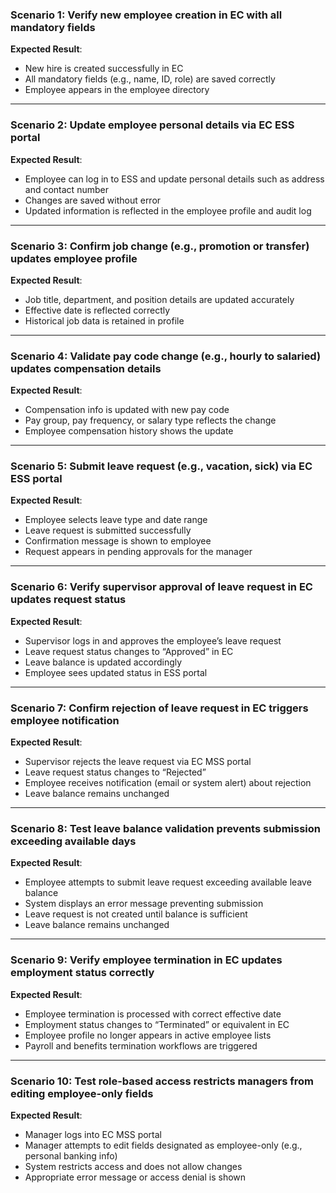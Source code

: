### Scenario 1: Verify new employee creation in EC with all mandatory fields  
**Expected Result**:  
- New hire is created successfully in EC  
- All mandatory fields (e.g., name, ID, role) are saved correctly  
- Employee appears in the employee directory  

---

### Scenario 2: Update employee personal details via EC ESS portal  
**Expected Result**:  
- Employee can log in to ESS and update personal details such as address and contact number  
- Changes are saved without error  
- Updated information is reflected in the employee profile and audit log  

---

### Scenario 3: Confirm job change (e.g., promotion or transfer) updates employee profile  
**Expected Result**:  
- Job title, department, and position details are updated accurately  
- Effective date is reflected correctly  
- Historical job data is retained in profile  

---

### Scenario 4: Validate pay code change (e.g., hourly to salaried) updates compensation details  
**Expected Result**:  
- Compensation info is updated with new pay code  
- Pay group, pay frequency, or salary type reflects the change  
- Employee compensation history shows the update  

---

### Scenario 5: Submit leave request (e.g., vacation, sick) via EC ESS portal  
**Expected Result**:  
- Employee selects leave type and date range  
- Leave request is submitted successfully  
- Confirmation message is shown to employee  
- Request appears in pending approvals for the manager  

---

### Scenario 6: Verify supervisor approval of leave request in EC updates request status
**Expected Result**:

- Supervisor logs in and approves the employee’s leave request
- Leave request status changes to “Approved” in EC
- Leave balance is updated accordingly
- Employee sees updated status in ESS portal

---

### Scenario 7: Confirm rejection of leave request in EC triggers employee notification
**Expected Result**:

- Supervisor rejects the leave request via EC MSS portal
- Leave request status changes to “Rejected”
- Employee receives notification (email or system alert) about rejection
- Leave balance remains unchanged

---

### Scenario 8: Test leave balance validation prevents submission exceeding available days
**Expected Result**:

- Employee attempts to submit leave request exceeding available leave balance
- System displays an error message preventing submission
- Leave request is not created until balance is sufficient
- Leave balance remains unchanged

---

### Scenario 9: Verify employee termination in EC updates employment status correctly
**Expected Result**:

- Employee termination is processed with correct effective date
- Employment status changes to “Terminated” or equivalent in EC
- Employee profile no longer appears in active employee lists
- Payroll and benefits termination workflows are triggered

---

### Scenario 10: Test role-based access restricts managers from editing employee-only fields
**Expected Result**:

- Manager logs into EC MSS portal
- Manager attempts to edit fields designated as employee-only (e.g., personal banking info)
- System restricts access and does not allow changes
- Appropriate error message or access denial is shown